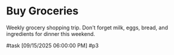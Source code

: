 # Buy Groceries

Weekly grocery shopping trip. Don't forget milk, eggs, bread, and ingredients for dinner this weekend.

#task [09/15/2025 06:00:00 PM] #p3
